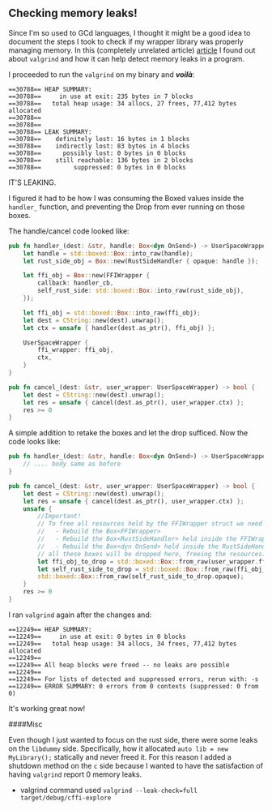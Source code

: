 ## Checking memory leaks!

Since I'm so used to GCd languages, I thought it might be a good idea to document the steps I took
to check if my wrapper library was properly managing memory. In this (completely unrelated article)
[article](https://fasterthanli.me/articles/so-you-want-to-live-reload-rust)
I found out about `valgrind` and how it can help detect memory leaks in a program.

I proceeded to run the `valgrind` on my binary and ***voilà***:

```shell
==30788== HEAP SUMMARY:
==30788==     in use at exit: 235 bytes in 7 blocks
==30788==   total heap usage: 34 allocs, 27 frees, 77,412 bytes allocated
==30788==
==30788==
==30788== LEAK SUMMARY:
==30788==    definitely lost: 16 bytes in 1 blocks
==30788==    indirectly lost: 83 bytes in 4 blocks
==30788==      possibly lost: 0 bytes in 0 blocks
==30788==    still reachable: 136 bytes in 2 blocks
==30788==         suppressed: 0 bytes in 0 blocks
```
IT'S LEAKING.

I figured it had to be how I was consuming the Boxed values inside the `handler_` function,
and preventing the Drop from ever running on those boxes.

The handle/cancel code looked like:
```rust
pub fn handler_(dest: &str, handle: Box<dyn OnSend>) -> UserSpaceWrapper {
    let handle = std::boxed::Box::into_raw(handle);
    let rust_side_obj = Box::new(RustSideHandler { opaque: handle });

    let ffi_obj = Box::new(FFIWrapper {
        callback: handler_cb,
        self_rust_side: std::boxed::Box::into_raw(rust_side_obj),
    });

    let ffi_obj = std::boxed::Box::into_raw(ffi_obj);
    let dest = CString::new(dest).unwrap();
    let ctx = unsafe { handler(dest.as_ptr(), ffi_obj) };

    UserSpaceWrapper {
        ffi_wrapper: ffi_obj,
        ctx,
    }
}

pub fn cancel_(dest: &str, user_wrapper: UserSpaceWrapper) -> bool {
    let dest = CString::new(dest).unwrap();
    let res = unsafe { cancel(dest.as_ptr(), user_wrapper.ctx) };
    res >= 0
}

```

A simple addition to retake the boxes and let the drop sufficed.
Now the code looks like:
```rust
pub fn handler_(dest: &str, handle: Box<dyn OnSend>) -> UserSpaceWrapper {
    // .... body same as before
}

pub fn cancel_(dest: &str, user_wrapper: UserSpaceWrapper) -> bool {
    let dest = CString::new(dest).unwrap();
    let res = unsafe { cancel(dest.as_ptr(), user_wrapper.ctx) };
    unsafe {
        //Important!
        // To free all resources held by the FFIWrapper struct we need to:
        //   - Rebuild the Box<FFIWrapper>
        //   - Rebuild the Box<RustSideHandler> held inside the FFIWrapper
        //   - Rebuild the Box<dyn OnSend> held inside the RustSideHandler
        // all these boxes will be dropped here, freeing the resources.
        let ffi_obj_to_drop = std::boxed::Box::from_raw(user_wrapper.ffi_wrapper);
        let self_rust_side_to_drop = std::boxed::Box::from_raw(ffi_obj_to_drop.self_rust_side);
        std::boxed::Box::from_raw(self_rust_side_to_drop.opaque);
    }
    res >= 0
}
```

I ran `valgrind` again after the changes and:
```shell
==12249== HEAP SUMMARY:
==12249==     in use at exit: 0 bytes in 0 blocks
==12249==   total heap usage: 34 allocs, 34 frees, 77,412 bytes allocated
==12249==
==12249== All heap blocks were freed -- no leaks are possible
==12249==
==12249== For lists of detected and suppressed errors, rerun with: -s
==12249== ERROR SUMMARY: 0 errors from 0 contexts (suppressed: 0 from 0)
```

It's working great now!

####Misc

Even though I just wanted to focus on the rust side, there were some leaks on the
`libdummy` side. Specifically, how it allocated `auto lib = new MyLibrary();`
statically and never freed it. For this reason I added a shutdown method on the `c`
side because I wanted to have the satisfaction of having `valgrind` report 0 memory leaks.

- valgrind command used `valgrind --leak-check=full target/debug/cffi-explore`